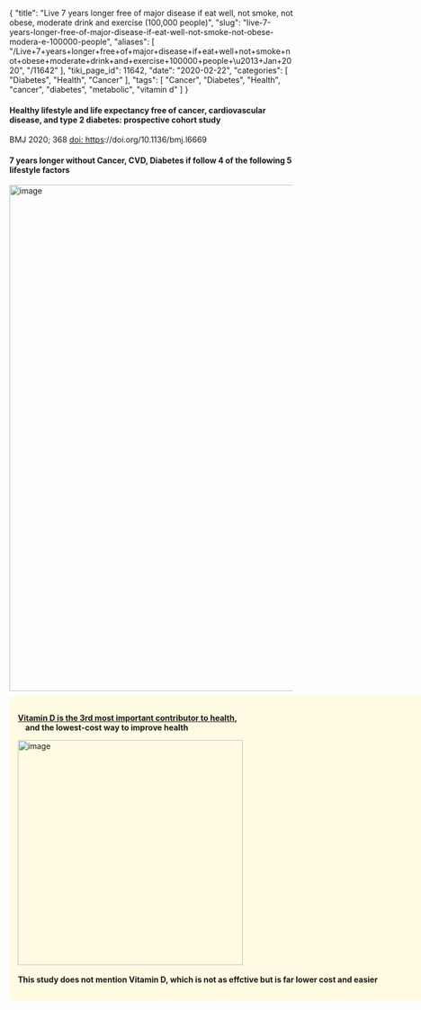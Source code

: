{
    "title": "Live 7 years longer free of major disease if eat well, not smoke, not obese, moderate drink and exercise (100,000 people)",
    "slug": "live-7-years-longer-free-of-major-disease-if-eat-well-not-smoke-not-obese-modera-e-100000-people",
    "aliases": [
        "/Live+7+years+longer+free+of+major+disease+if+eat+well+not+smoke+not+obese+moderate+drink+and+exercise+100000+people+\u2013+Jan+2020",
        "/11642"
    ],
    "tiki_page_id": 11642,
    "date": "2020-02-22",
    "categories": [
        "Diabetes",
        "Health",
        "Cancer"
    ],
    "tags": [
        "Cancer",
        "Diabetes",
        "Health",
        "cancer",
        "diabetes",
        "metabolic",
        "vitamin d"
    ]
}


#### Healthy lifestyle and life expectancy free of cancer, cardiovascular disease, and type 2 diabetes: prospective cohort study

BMJ 2020; 368 [doi: https](https://doi.org/https)://doi.org/10.1136/bmj.l6669 

#### 7 years longer without Cancer, CVD, Diabetes if follow 4 of the following 5 lifestyle factors

<img src="https://d1bk1kqxc0sym.cloudfront.net/attachments/jpeg/lebar-chart2.jpg" alt="image" width="900">

<div class="border" style="background-color:#FFFAE2;padding:15px;margin:10px 0;border-radius:5px;width:800px">

 **[Vitamin D is the 3rd most important contributor to health](/posts/ways-to-improve-health),   
 &nbsp; &nbsp; and the lowest-cost way to improve health** 

<img src="/attachments/d3.mock.jpg" alt="image" width="400"> 

 **This study does not mention Vitamin D, which is not as effctive but is far lower cost and easier**